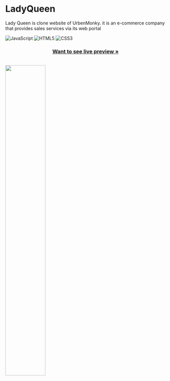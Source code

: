 # LadyQueen
Lady Queen is clone website of UrbenMonky. it is an  e-commerce company that provides  sales services via its web portal

<p align="center">
   
   ![JavaScript](https://img.shields.io/badge/javascript-%23323330.svg?style=for-the-badge&logo=javascript&logoColor=%23F7DF1E) ![HTML5](https://img.shields.io/badge/html5-%23E34F26.svg?style=for-the-badge&logo=html5&logoColor=white) ![CSS3](https://img.shields.io/badge/css3-%231572B6.svg?style=for-the-badge&logo=css3&logoColor=white)
    

</p>

<h3 align="center"><a href="https://spiffy-parfait-1c8f71.netlify.app/"><strong>Want to see live preview »</strong></a></h3>

 
  


<br />

<img width="50%" src="">
